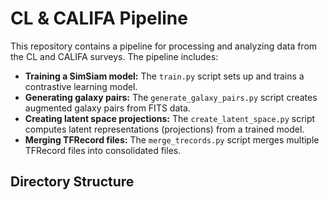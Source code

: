 # CL & CALIFA Pipeline

This repository contains a  pipeline for processing and analyzing data from the CL and CALIFA surveys. The pipeline includes:

- **Training a SimSiam model:** The `train.py` script sets up and trains a contrastive learning model.
- **Generating galaxy pairs:** The `generate_galaxy_pairs.py` script creates augmented galaxy pairs from FITS data.
- **Creating latent space projections:** The `create_latent_space.py` script computes latent representations (projections) from a trained model.
- **Merging TFRecord files:** The `merge_trecords.py` script merges multiple TFRecord files into consolidated files.

## Directory Structure
